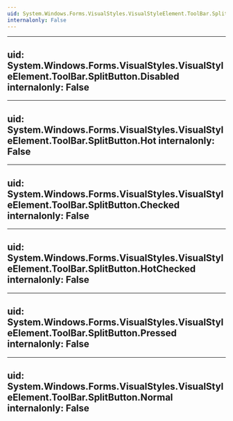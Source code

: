 ```yaml
---
uid: System.Windows.Forms.VisualStyles.VisualStyleElement.ToolBar.SplitButton
internalonly: False
---
```


---
uid: System.Windows.Forms.VisualStyles.VisualStyleElement.ToolBar.SplitButton.Disabled
internalonly: False
---

---
uid: System.Windows.Forms.VisualStyles.VisualStyleElement.ToolBar.SplitButton.Hot
internalonly: False
---

---
uid: System.Windows.Forms.VisualStyles.VisualStyleElement.ToolBar.SplitButton.Checked
internalonly: False
---

---
uid: System.Windows.Forms.VisualStyles.VisualStyleElement.ToolBar.SplitButton.HotChecked
internalonly: False
---

---
uid: System.Windows.Forms.VisualStyles.VisualStyleElement.ToolBar.SplitButton.Pressed
internalonly: False
---

---
uid: System.Windows.Forms.VisualStyles.VisualStyleElement.ToolBar.SplitButton.Normal
internalonly: False
---
